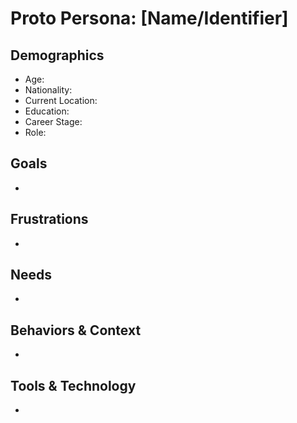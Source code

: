 # Proto Persona: [Name/Identifier]

## Demographics
- Age:  
- Nationality:  
- Current Location:  
- Education:  
- Career Stage:  
- Role:  

## Goals
-  

## Frustrations
-  

## Needs
-  

## Behaviors & Context
-  

## Tools & Technology
-  
